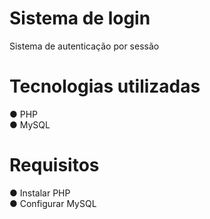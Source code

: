 # Sistema de login
Sistema de autenticação por sessão
# Tecnologias utilizadas
● PHP<br>
● MySQL
# Requisitos
● Instalar PHP<br>
● Configurar MySQL
